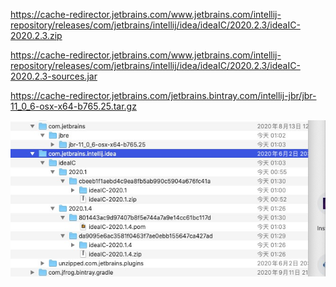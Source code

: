 https://cache-redirector.jetbrains.com/www.jetbrains.com/intellij-repository/releases/com/jetbrains/intellij/idea/ideaIC/2020.2.3/ideaIC-2020.2.3.zip

https://cache-redirector.jetbrains.com/www.jetbrains.com/intellij-repository/releases/com/jetbrains/intellij/idea/ideaIC/2020.2.3/ideaIC-2020.2.3-sources.jar

 https://cache-redirector.jetbrains.com/jetbrains.bintray.com/intellij-jbr/jbr-11_0_6-osx-x64-b765.25.tar.gz

![image-20201030013309665](%E6%BA%90%E7%A0%81%E4%B8%8B%E8%BD%BD.assets/image-20201030013309665.png)



